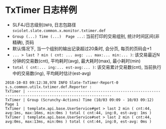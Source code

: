 # TxTimer 日志样例

* SLF4J日志级别`INFO`, 日志包路径`sviolet.slate.common.x.monitor.txtimer.def`
* `Group (...) Time (...)  Page ...`: 当前打印的交易组别, 统计时间区间(非精确), 页码
* 默认情况下, 当一个组别的输出记录超过20条时, 会分页, 每页的页码会+1
* ` ... > last ? min ( cnt: ... avg: ... max:... min:... ) `: 该交易最近N分钟的交易数(cnt), 平均耗时(avg), 最大耗时(max), 最小耗时(min)
* `total ( cnt:... ing:... est-avg:... )`: 该交易累计交易数(cnt), 当前执行中的交易数(ing), 平均耗时估计(est-avg)

```text
2018-10-03 09:12:38,978 INFO Slate-TxTimer-Report-0 s.s.common.utilx.txtimer.def.Reporter : 
TxTimer | ------------------------------------------------------------------------------------------------------------
TxTimer | Group (Scrunchy-Actions) Time (10/03 09:09 - 10/03 09:12)  Page 1
TxTimer | template.api.base.UserService#get > last 2 min ( cnt:44, avg:1ms, max:16ms, min:0ms ) total ( cnt:44, ing:0, est-avg: 1ms )
TxTimer | template.api.base.UserService#set > last 2 min ( cnt:44, avg:0ms, max:13ms, min:0ms ) total ( cnt:44, ing:0, est-avg: 0ms )
```